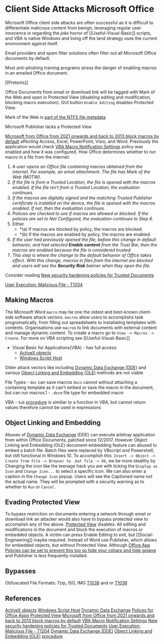 
# Client Side Attacks Microsoft Office

Microsoft Office client side attacks are often successful as it is difficult to differentiate malicious content from benign, leveraging regular user innocence in regarding the *joke* horror of [[Useful-Visual-Basic]] scripts, and VBA is native Windows and living off the land strategy uses the current environment against itself. 

Email providers and spam filter solutions often filter out all Microsoft Office documents by default. 

Most anti-phishing training programs stress the danger of enabling macros in an emailed Office document.

[[Pretexts]]

Office Documents from email or download link will be tagged with Mark of the Web and open in Protected View (disabling editing and modification, blocking macro execution). GUI button `Enable Editing` disables Protected View.

Mark of the Web is [part of the NTFS file metadata](https://nolongerset.com/mark-of-the-web-details/)

Microsoft Publisher lacks a Protected View


[Microsoft from Office from 2021 onwards and back to 2013 block macros by default](https://learn.microsoft.com/en-us/deployoffice/security/internet-macros-blocked) affecting Access, Excel, PowerPoint, Visio, and Word. Previously the application would check [VBA Macro Notification Settings](https://learn.microsoft.com/en-us/deployoffice/security/internet-macros-blocked#vba-macro-notification-settings) policy was enabled and how it was configured. How Office determines whether to run macro in a file from the internet:
1. *A user opens an Office file containing macros obtained from the internet. For example, an email attachment. The file has Mark of the Web (MOTW).*
2. *If the file is from a Trusted Location, the file is opened with the macros enabled. If the file isn't from a Trusted Location, the evaluation continues.*    
3. *If the macros are digitally signed and the matching Trusted Publisher certificate is installed on the device, the file is opened with the macros enabled. If not, then the evaluation continues.*
4. *Policies are checked to see if macros are allowed or blocked. If the policies are set to Not Configured, the evaluation continues to Step 6.*
5. Either 
	 - *(a) If macros are blocked by policy, the macros are blocked.  
	- *(b) If the macros are enabled by policy, the macros are enabled.
6. *If the user had previously opened the file, before this change in default behavior, and had selected **Enable content** from the Trust Bar, then the macros are enabled because the file is considered trusted.*
7. *This step is where the change to the default behavior of Office takes effect. With this change, macros in files from the internet are blocked and users will see the **Security Risk** banner when they open the file.*

Consider reading [New security hardening policies for Trusted Documents](https://techcommunity.microsoft.com/t5/office-365-blog/new-security-hardening-policies-for-trusted-documents/ba-p/3023465).

[User Execution: Malicious File - T1204](https://attack.mitre.org/techniques/T1204/002/)

## Making Macros

The Microsoft Word `macro` may be one the oldest and best-known client-side software attack vectors. `macros` allow users to accomplishs task progromatically, from filling out spreadsheets to instatiating templates with contents. Organisations use `macro`s to link documents with external content and manage dynamic content. To create a macro go to `View -> Macros -> Create`. For more on VBA scripting see [[Useful-Visual-Basic]]
- Visual Basic for Applications(VBA) - has full access: 
	- [ActiveX objects](https://learn.microsoft.com/en-us/previous-versions/windows/desktop/automat/activex-objects)
	- [Windows Script Host](https://learn.microsoft.com/en-us/previous-versions/windows/internet-explorer/ie-developer/windows-scripting/at5ydy31(v=vs.84))

Older attack vectors like including [Dynamic Data Exchange (DDE)](https://learn.microsoft.com/en-us/windows/win32/dataxchg/about-dynamic-data-exchange?redirectedfrom=MSDN) and various [Object Linking and Embedding (OLE)](https://en.wikipedia.org/wiki/Object_Linking_and_Embedding) methods are not viable  

File Types
	- `doc` can save macros `docx` cannot without attaching a containing template as it can't embed or save the macro in the document, but can run macros.1
	- `.docm` file type for embedded macro

VBA - `Sub` [procedure](https://learn.microsoft.com/en-us/office/vba/Language/Concepts/Getting-Started/calling-sub-and-function-procedures) is similiar to a function in VBA, but cannot return values therefore cannot be used in expressions  


## Object Linking and Embedding 

Abuses of [Dynamic Data Exchange](https://docs.microsoft.com/en-us/windows/win32/dataxchg/about-dynamic-data-exchange?redirectedfrom=MSDN) (DDE) can execute arbitray application from within Office Documents, patched since 12/2017. However Object Linking and Embedding (OLE) document-embedding feature can abused to embed a batch file. Batch files were replaced by VBscript and Powershell, but  still functional in Windows 10. To accomplish this: `Insert -> Object -> Create from File -> Browser to .bat file -> Ok`, we be more stealthy by Changing the icon like the teenage hack you are with ticking the `Display as Icon` and `Change Icon...`  to select a specific icon. We can also enter a caption in the `Change Icon` popup. Users will see the Captioned name not the actual name. They will be prompted with a security warning as to whether to `Run` or `Cancel`. 

## Evading Protected View

To bypass restriction on documents entering a network through email or download link an attacker would also have to bypass protected view to accomplish any of the above. [Protected View](https://support.microsoft.com/en-us/topic/what-is-protected-view-d6f09ac7-e6b9-4495-8e43-2bbcdbcb6653) disables: All editing and modifications ni the document and block the execution of macros or embedded objects. A victim can press Enable Editing to exit, but [[Social-Engineering]] maybe required. Instead of Word use Publisher, which allows for embedded objects, but without Protected View. Although [Office App Policies can be  set to prevent this too so hide your csharp and hide golang](https://docs.microsoft.com/en-us/mem/intune/apps/app-office-policies) and Publisher is less frequently installed.

## Bypasses

Obfuscated File Formats: 7zip, ISO, IMG [T1038](https://attack.mitre.org/techniques/T1036) and or [T1036](https://attack.mitre.org/techniques/T1036/)

## References

[ActiveX objects](https://learn.microsoft.com/en-us/previous-versions/windows/desktop/automat/activex-objects)
[Windows Script Host](https://learn.microsoft.com/en-us/previous-versions/windows/internet-explorer/ie-developer/windows-scripting/at5ydy31(v=vs.84))
[Dynamic Data Exchange](https://docs.microsoft.com/en-us/windows/win32/dataxchg/about-dynamic-data-exchange?redirectedfrom=MSDN)
[Polices for Office Apps](https://docs.microsoft.com/en-us/mem/intune/apps/app-office-policies)
[Protected View](https://support.microsoft.com/en-us/topic/what-is-protected-view-d6f09ac7-e6b9-4495-8e43-2bbcdbcb6653)
[Microsoft from Office from 2021 onwards and back to 2013 block macros by default](https://learn.microsoft.com/en-us/deployoffice/security/internet-macros-blocked) 
[VBA Macro Notification Settings](https://learn.microsoft.com/en-us/deployoffice/security/internet-macros-blocked#vba-macro-notification-settings) 
[New security hardening policies for Trusted Documents](https://techcommunity.microsoft.com/t5/office-365-blog/new-security-hardening-policies-for-trusted-documents/ba-p/3023465)
[User Execution: Malicious File - T1204](https://attack.mitre.org/techniques/T1204/002/)
[Dynamic Data Exchange (DDE)](https://learn.microsoft.com/en-us/windows/win32/dataxchg/about-dynamic-data-exchange?redirectedfrom=MSDN)
[Object Linking and Embedding (OLE)](https://en.wikipedia.org/wiki/Object_Linking_and_Embedding) 
[procedure](https://learn.microsoft.com/en-us/office/vba/Language/Concepts/Getting-Started/calling-sub-and-function-procedures) 